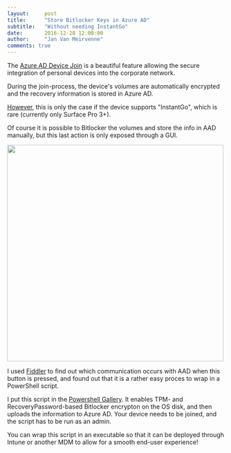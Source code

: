 ```yaml
---
layout:     post
title:      "Store Bitlocker Keys in Azure AD"
subtitle:   "Without needing InstantGo"
date:       2016-12-20 12:00:00
author:     "Jan Van Meirvenne"
comments: true
---
```


The [Azure AD Device Join](https://blogs.technet.microsoft.com/enterprisemobility/2015/05/28/azure-ad-join-on-windows-10-devices/) is a beautiful feature allowing the secure integration of personal devices into the corporate network.

During the join-process, the device's volumes are automatically encrypted and the recovery information is stored in Azure AD.

[However](https://blogs.technet.microsoft.com/home_is_where_i_lay_my_head/2016/03/14/automatic-bitlocker-on-windows-10-during-azure-ad-join/), this is only the case if the device supports "InstantGo", which is rare (currently only Surface Pro 3+).

Of course it is possible to Bitlocker the volumes and store the info in AAD manually, but this last action is only exposed through a GUI.

<img src="{{ site.url }}/assets/BitlockerAADButton.jpg" widht="1000" height="500" />

I used [Fiddler](http://www.telerik.com/fiddler) to find out which communication occurs with AAD when this button is pressed, and found out that it is a rather easy proces to wrap in a PowerShell script.

I put this script in the [Powershell Gallery](https://www.powershellgallery.com/packages/Enable-AADBitlocker/0.0.0.2/Content/Enable-AADBitlocker.ps1). It enables TPM- and RecoveryPassword-based Bitlocker encrypton on the OS disk, and then uploads the information to Azure AD. Your device needs to be joined, and the script has to be run as an admin.

You can wrap this script in an executable so that it can be deployed through Intune or another MDM to allow for a smooth end-user experience!
